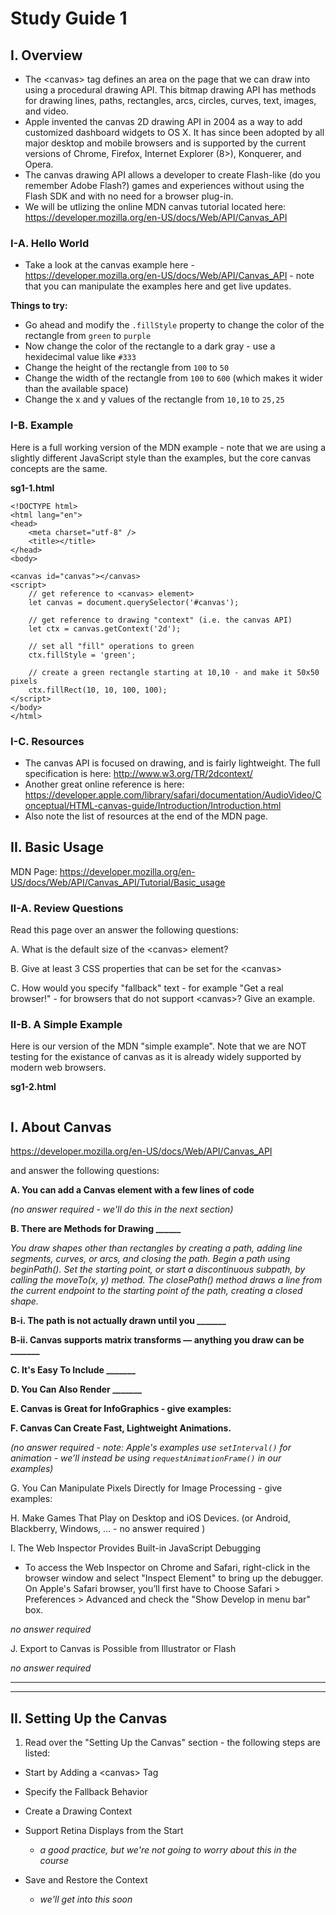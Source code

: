 # Study Guide 1

## I. Overview

- The &lt;canvas> tag defines an area on the page that we can draw into using a procedural drawing API. This bitmap drawing API has methods for drawing lines, paths, rectangles, arcs, circles, curves, text, images, and video. 
- Apple invented the canvas 2D drawing API in 2004 as a way to add customized dashboard widgets to OS X. It has since been adopted by all major desktop and mobile  browsers and is supported by the current versions of Chrome, Firefox, Internet Explorer (8>), Konquerer, and Opera.
- The canvas drawing API allows a developer to create Flash-like (do you remember Adobe Flash?) games and experiences without using the Flash SDK and with no need for a browser plug-in.
- We will be utlizing the online MDN canvas tutorial located here: https://developer.mozilla.org/en-US/docs/Web/API/Canvas_API

### I-A. Hello World

- Take a look at the canvas example here - https://developer.mozilla.org/en-US/docs/Web/API/Canvas_API - note that you can manipulate the examples here and get live updates. 

**Things to try:**
- Go ahead and modify the `.fillStyle` property to change the color of the rectangle from `green` to `purple`
- Now change the color of the rectangle to a dark gray - use a hexidecimal value like `#333`
- Change the height of the rectangle from `100` to `50`
- Change the width of the rectangle from `100` to `600` (which makes it wider than the available space)
- Change the x and y values of the rectangle from `10,10` to `25,25`

### I-B. Example
Here is a full working version of the MDN example - note that we are using a slightly different JavaScript style than the examples, but the core canvas concepts are the same.

**sg1-1.html**

```
<!DOCTYPE html>
<html lang="en">
<head>
	<meta charset="utf-8" />
	<title></title>
</head>
<body>

<canvas id="canvas"></canvas>
<script>
	// get reference to <canvas> element>
	let canvas = document.querySelector('#canvas');
	
	// get reference to drawing "context" (i.e. the canvas API)
	let ctx = canvas.getContext('2d');

	// set all "fill" operations to green
	ctx.fillStyle = 'green';
	
	// create a green rectangle starting at 10,10 - and make it 50x50 pixels
	ctx.fillRect(10, 10, 100, 100);
</script>
</body>
</html>
```

### I-C. Resources
- The canvas API is focused on drawing, and is fairly lightweight. The full specification is here: http://www.w3.org/TR/2dcontext/
- Another great online reference is here: https://developer.apple.com/library/safari/documentation/AudioVideo/Conceptual/HTML-canvas-guide/Introduction/Introduction.html
- Also note the list of resources at the end of the MDN page.


## II. Basic Usage

MDN Page: https://developer.mozilla.org/en-US/docs/Web/API/Canvas_API/Tutorial/Basic_usage

### II-A. Review Questions

Read this page over an answer the following questions:

A. What is the default size of the &lt;canvas> element?

B. Give at least 3 CSS properties that can be set for the &lt;canvas>

C. How would you specify "fallback" text - for example "Get a real browser!" - for browsers that do not support &lt;canvas>? Give an example.


### II-B. A Simple Example

Here is our version of the MDN "simple example". Note that we are NOT testing for the existance of canvas as it is already widely supported by modern web browsers.

**sg1-2.html**

```

```



## I. About Canvas


https://developer.mozilla.org/en-US/docs/Web/API/Canvas_API

and answer the following questions:

**A. You can add a Canvas element with a few lines of code**

*(no answer required - we'll do this in the next section)*


**B. There are Methods for Drawing ______**

*You draw shapes other than rectangles by creating a path, adding line segments, curves, or arcs, and closing the path. Begin a path using beginPath(). Set the starting point, or start a discontinuous subpath, by calling the moveTo(x, y) method. The closePath() method draws a line from the current endpoint to the starting point of the path, creating a closed shape.*

**B-i. The path is not actually drawn until you _______**

**B-ii. Canvas supports matrix transforms — anything you draw can be _______**

**C. It's Easy To Include _______**

**D. You Can Also Render _______**

**E. Canvas is Great for InfoGraphics - give examples:**

**F. Canvas Can Create Fast, Lightweight Animations.**

*(no answer required  - note: Apple's examples use `setInterval()` for animation - we’ll instead be using `requestAnimationFrame()` in our examples)*

G. You Can Manipulate Pixels Directly for Image Processing - give examples:

H. Make Games That Play on Desktop and iOS Devices.
(or Android, Blackberry, Windows, … - no answer required )

I. The Web Inspector Provides Built-in JavaScript Debugging

- To access the Web Inspector on Chrome and Safari, right-click in the browser window and select "Inspect Element" to bring up the debugger. On Apple's Safari browser, you’ll first have to Choose Safari > Preferences > Advanced and check the "Show Develop in menu bar" box.

*no answer required*

J. Export to Canvas is Possible from Illustrator or Flash

*no answer required*

<hr><hr>

## II. Setting Up the Canvas

1) Read over the "Setting Up the Canvas" section - the following steps are listed:

- Start by Adding a &lt;canvas> Tag

- Specify the Fallback Behavior

- Create a Drawing Context

- Support Retina Displays from the Start
  - *a good practice, but we're not going to worry about this in the course*

- Save and Restore the Context
  - *we'll get into this soon*


